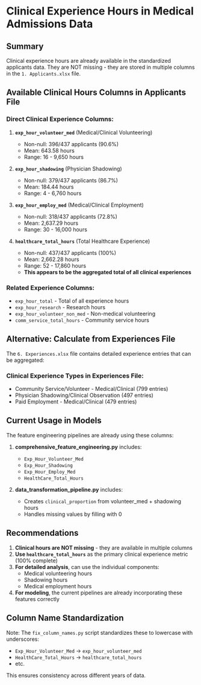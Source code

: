 # Clinical Experience Hours in Medical Admissions Data

## Summary
Clinical experience hours are already available in the standardized applicants data. They are NOT missing - they are stored in multiple columns in the `1. Applicants.xlsx` file.

## Available Clinical Hours Columns in Applicants File

### Direct Clinical Experience Columns:
1. **`exp_hour_volunteer_med`** (Medical/Clinical Volunteering)
   - Non-null: 396/437 applicants (90.6%)
   - Mean: 643.58 hours
   - Range: 16 - 9,650 hours

2. **`exp_hour_shadowing`** (Physician Shadowing)
   - Non-null: 379/437 applicants (86.7%)
   - Mean: 184.44 hours
   - Range: 4 - 6,760 hours

3. **`exp_hour_employ_med`** (Medical/Clinical Employment)
   - Non-null: 318/437 applicants (72.8%)
   - Mean: 2,637.29 hours
   - Range: 30 - 16,000 hours

4. **`healthcare_total_hours`** (Total Healthcare Experience)
   - Non-null: 437/437 applicants (100%)
   - Mean: 2,662.28 hours
   - Range: 52 - 17,860 hours
   - **This appears to be the aggregated total of all clinical experiences**

### Related Experience Columns:
- `exp_hour_total` - Total of all experience hours
- `exp_hour_research` - Research hours
- `exp_hour_volunteer_non_med` - Non-medical volunteering
- `comm_service_total_hours` - Community service hours

## Alternative: Calculate from Experiences File

The `6. Experiences.xlsx` file contains detailed experience entries that can be aggregated:

### Clinical Experience Types in Experiences File:
- Community Service/Volunteer - Medical/Clinical (799 entries)
- Physician Shadowing/Clinical Observation (497 entries)
- Paid Employment - Medical/Clinical (479 entries)

## Current Usage in Models

The feature engineering pipelines are already using these columns:

1. **comprehensive_feature_engineering.py** includes:
   - `Exp_Hour_Volunteer_Med`
   - `Exp_Hour_Shadowing`
   - `Exp_Hour_Employ_Med`
   - `HealthCare_Total_Hours`

2. **data_transformation_pipeline.py** includes:
   - Creates `clinical_proportion` from volunteer_med + shadowing hours
   - Handles missing values by filling with 0

## Recommendations

1. **Clinical hours are NOT missing** - they are available in multiple columns
2. **Use `healthcare_total_hours`** as the primary clinical experience metric (100% complete)
3. **For detailed analysis**, can use the individual components:
   - Medical volunteering hours
   - Shadowing hours  
   - Medical employment hours
4. **For modeling**, the current pipelines are already incorporating these features correctly

## Column Name Standardization

Note: The `fix_column_names.py` script standardizes these to lowercase with underscores:
- `Exp_Hour_Volunteer_Med` → `exp_hour_volunteer_med`
- `HealthCare_Total_Hours` → `healthcare_total_hours`
- etc.

This ensures consistency across different years of data.